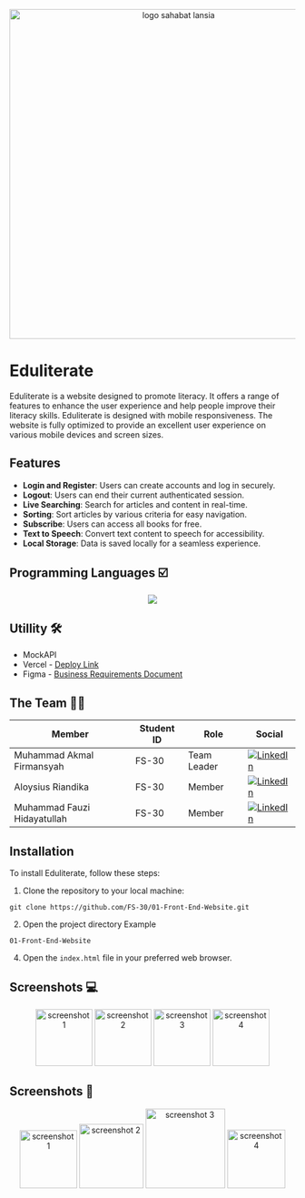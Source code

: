 <p align="center">
  <img src="https://imgur.com/ChAicVH.png" alt="logo sahabat lansia" width="580"/>
</p>

# Eduliterate
Eduliterate is a website designed to promote literacy. It offers a range of features to enhance the user experience and help people improve their literacy skills. Eduliterate is designed with mobile responsiveness. The website is fully optimized to provide an excellent user experience on various mobile devices and screen sizes.

## Features
- **Login and Register**: Users can create accounts and log in securely.
- **Logout**: Users can end their current authenticated session.
- **Live Searching**: Search for articles and content in real-time.
- **Sorting**: Sort articles by various criteria for easy navigation.
- **Subscribe**: Users can access all books for free.
- **Text to Speech**: Convert text content to speech for accessibility.
- **Local Storage**: Data is saved locally for a seamless experience.

## Programming Languages ☑️
<p align="center">
  <a href="https://skillicons.dev">
    <img src="https://skillicons.dev/icons?i=css,html,javascript" />
  </a>
</p>

## Utillity 🛠️
* MockAPI
* Vercel - [Deploy Link](https://eduliterate-v1.vercel.app/)
* Figma - [Business Requirements Document](https://www.figma.com/file/jNgGOblyQjcivEIysl5yRi/Front-End-Website?type=design&node-id=0%3A1&mode=design&t=bDUye7JoyBZTeLD1-1)

## The Team 🏃‍♂️
| Member | Student ID | Role | Social |
|--------|------------|------|--------|
| Muhammad Akmal Firmansyah|FS-30|Team Leader| [![LinkedIn](https://skillicons.dev/icons?i=linkedin&perline=1)](https://www.linkedin.com/in/akmal-firmansyah/)
| Aloysius Riandika|FS-30|Member| [![LinkedIn](https://skillicons.dev/icons?i=linkedin&perline=1)](https://id.linkedin.com/in/aloysiusriandika)
| Muhammad Fauzi Hidayatullah|FS-30|Member| [![LinkedIn](https://skillicons.dev/icons?i=linkedin&perline=1)](https://id.linkedin.com/in/iyaaojik)

## Installation
To install Eduliterate, follow these steps:
1. Clone the repository to your local machine:
```
git clone https://github.com/FS-30/01-Front-End-Website.git
```
2. Open the project directory
Example 
```
01-Front-End-Website
```
4. Open the `index.html` file in your preferred web browser.

## Screenshots 💻
<p align="center">
  <img src="https://imgur.com/SQ3a8j8.png" alt="screenshot 1" height="100" />
  <img src="https://imgur.com/Ou0LEHB.png" alt="screenshot 2" height="100" />
  <img src="https://imgur.com/3aJRBZu.png" alt="screenshot 3" height="100" />
  <img src="https://imgur.com/yhV1jTR.png" alt="screenshot 4" height="100" />
</p>

## Screenshots 📱
<p align="center">
  <img src="https://imgur.com/SOt81KD.png" alt="screenshot 1" width="101.5" />
  <img src="https://imgur.com/N0Zxc6v.png" alt="screenshot 2" width="112.7" />
  <img src="https://imgur.com/gl1N2L2.png" alt="screenshot 3" width="139.9" />
  <img src="https://imgur.com/GFXtH62.png" alt="screenshot 4" width="102.6" />
</p>
